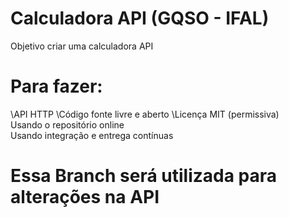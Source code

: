 # Calculadora API (GQSO - IFAL)

Objetivo criar uma calculadora API

# Para fazer:

 \API HTTP
 \Código fonte livre e aberto
 \Licença MIT (permissiva)\
 Usando o repositório online\
 Usando integração e entrega contínuas


# Essa Branch será utilizada para alterações na API
